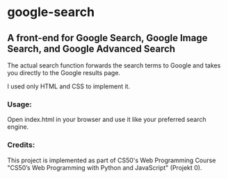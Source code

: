 # google-search
## A front-end for Google Search, Google Image Search, and Google Advanced Search

The actual search function forwards the search terms to Google and takes you directly to the Google results page. 

I used only HTML and CSS to implement it.

### Usage:
Open index.html in your browser and use it like your preferred search engine.

### Credits:
This project is implemented as part of CS50's Web Programming Course "CS50’s Web Programming with Python and JavaScript" (Projekt 0).

